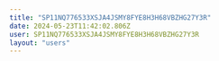 ```yaml
---
title: "SP11NQ776533XSJA4JSMY8FYE8H3H68VBZHG27Y3R"
date: 2024-05-23T11:42:02.806Z
user: SP11NQ776533XSJA4JSMY8FYE8H3H68VBZHG27Y3R
layout: "users"
---
```

    